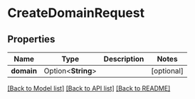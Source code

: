 # CreateDomainRequest

## Properties

Name | Type | Description | Notes
------------ | ------------- | ------------- | -------------
**domain** | Option<**String**> |  | [optional]

[[Back to Model list]](../README.md#documentation-for-models) [[Back to API list]](../README.md#documentation-for-api-endpoints) [[Back to README]](../README.md)


